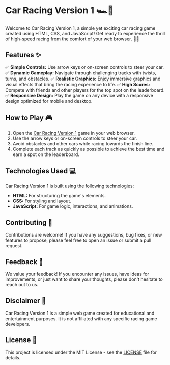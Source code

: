 # Car Racing Version 1 🏎️🏁

Welcome to Car Racing Version 1, a simple yet exciting car racing game created using HTML, CSS, and JavaScript! Get ready to experience the thrill of high-speed racing from the comfort of your web browser. 🚗💨

## Features ✨

✅ **Simple Controls:** Use arrow keys or on-screen controls to steer your car.
✅ **Dynamic Gameplay:** Navigate through challenging tracks with twists, turns, and obstacles.
✅ **Realistic Graphics:** Enjoy immersive graphics and visual effects that bring the racing experience to life.
✅ **High Scores:** Compete with friends and other players for the top spot on the leaderboard.
✅ **Responsive Design:** Play the game on any device with a responsive design optimized for mobile and desktop.

## How to Play 🎮

1. Open the [Car Racing Version 1](https://rishabnotfound.github.io/CarRacingVersion1/) game in your web browser.
2. Use the arrow keys or on-screen controls to steer your car.
3. Avoid obstacles and other cars while racing towards the finish line.
4. Complete each track as quickly as possible to achieve the best time and earn a spot on the leaderboard.

## Technologies Used 💻

Car Racing Version 1 is built using the following technologies:

- **HTML:** For structuring the game's elements.
- **CSS:** For styling and layout.
- **JavaScript:** For game logic, interactions, and animations.

## Contributing 🤝

Contributions are welcome! If you have any suggestions, bug fixes, or new features to propose, please feel free to open an issue or submit a pull request.

## Feedback 📝

We value your feedback! If you encounter any issues, have ideas for improvements, or just want to share your thoughts, please don't hesitate to reach out to us.

## Disclaimer 📣

Car Racing Version 1 is a simple web game created for educational and entertainment purposes. It is not affiliated with any specific racing game developers.

## License 📄

This project is licensed under the MIT License - see the [LICENSE](LICENSE) file for details.
